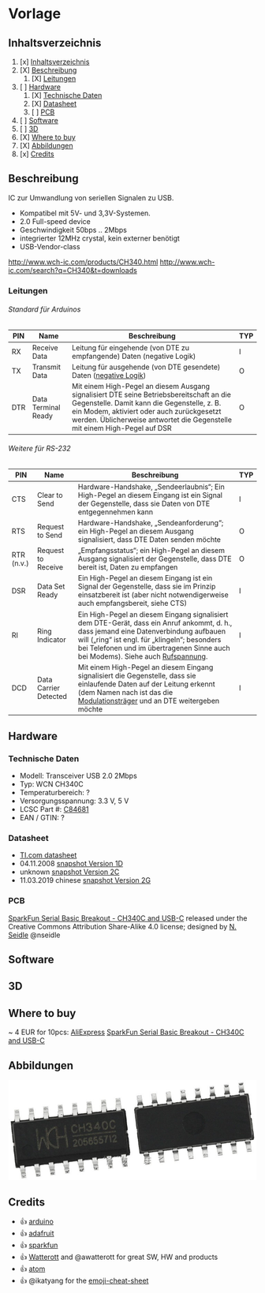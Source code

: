 # Vorlage
## Inhaltsverzeichnis
1. [x] [Inhaltsverzeichnis](#Inhaltsverzeichnis)
1. [X] [Beschreibung](#Beschreibung)
   1. [X] [Leitungen](#Leitungen)
1. [ ] [Hardware](#Hardware)
   1. [X] [Technische Daten](#technische-daten)
   1. [X] [Datasheet](#datasheet)
   1. [ ] [PCB](#PCB)
1. [ ] [Software](#Software)
1. [ ] [3D](#3D)
1. [X] [Where to buy](#Where-to-buy)
1. [X] [Abbildungen](#Abbildungen)
1. [x] [Credits](#Credits)

## Beschreibung
IC zur Umwandlung von seriellen Signalen zu USB. 
* Kompatibel mit 5V- und 3,3V-Systemen. 
* 2.0 Full-speed device
* Geschwindigkeit 50bps .. 2Mbps
* integrierter 12MHz crystal, kein externer benötigt
* USB-Vendor-class

http://www.wch-ic.com/products/CH340.html
http://www.wch-ic.com/search?q=CH340&t=downloads

### Leitungen
###### Standard für Arduinos
PIN | Name | Beschreibung | TYP
------------ | ------------- | ------------- | -------------
RX | Receive Data | Leitung für eingehende (von DTE zu empfangende) Daten (negative Logik) | I
TX | Transmit Data | Leitung für ausgehende (von DTE gesendete) Daten ([negative Logik](https://de.wikipedia.org/wiki/Negative_Logik)) | O
DTR | Data Terminal Ready | Mit einem High-Pegel an diesem Ausgang signalisiert DTE seine Betriebsbereitschaft an die Gegenstelle. Damit kann die Gegenstelle, z. B. ein Modem, aktiviert oder auch zurückgesetzt werden. Üblicherweise antwortet die Gegenstelle mit einem High-Pegel auf DSR | O

###### Weitere für RS-232
PIN | Name | Beschreibung | TYP
------------ | ------------- | ------------- | -------------
CTS | Clear to Send | Hardware-Handshake, „Sendeerlaubnis“; Ein High-Pegel an diesem Eingang ist ein Signal der Gegenstelle, dass sie Daten von DTE entgegennehmen kann | I
RTS | Request to Send | Hardware-Handshake, „Sendeanforderung“; ein High-Pegel an diesem Ausgang signalisiert, dass DTE Daten senden möchte | O
RTR (n.v.) | Request to Receive | „Empfangsstatus“; ein High-Pegel an diesem Ausgang signalisiert der Gegenstelle, dass DTE bereit ist, Daten zu empfangen | O
DSR | Data Set Ready | Ein High-Pegel an diesem Eingang ist ein Signal der Gegenstelle, dass sie im Prinzip einsatzbereit ist (aber nicht notwendigerweise auch empfangsbereit, siehe CTS) | I
RI | Ring Indicator | Ein High-Pegel an diesem Eingang signalisiert dem DTE-Gerät, dass ein Anruf ankommt, d. h., dass jemand eine Datenverbindung aufbauen will („ring“ ist engl. für „klingeln“; besonders bei Telefonen und im übertragenen Sinne auch bei Modems). Siehe auch [Rufspannung](https://de.wikipedia.org/wiki/Rufspannung). | I
DCD | Data Carrier Detected | Mit einem High-Pegel an diesem Eingang signalisiert die Gegenstelle, dass sie einlaufende Daten auf der Leitung erkennt (dem Namen nach ist das die [Modulationsträger](https://de.wikipedia.org/wiki/Tr%C3%A4ger_(Nachrichtentechnik)-Erkennung) und an DTE weitergeben möchte | I


## Hardware
### Technische Daten
* Modell: Transceiver USB 2.0 2Mbps
* Typ: WCN CH340C
* Temperaturbereich: ?
* Versorgungsspannung: 3.3 V, 5 V
* LCSC Part #: [C84681](https://lcsc.com/product-detail/USB_CH340C_C84681.html/?href=jlc-SMT)
* EAN / GTIN: ?

### Datasheet
* [TI.com datasheet](https://www.ti.com/lit/ds/symlink/cd74hc4067.pdf)
* 04.11.2008 [snapshot Version 1D](datasheet/CH340_version_1D.PDF)
* unknown [snapshot Version 2C](datasheet/CH340_version_2C.PDF)
* 11.03.2019 chinese [snapshot Version 2G](datasheet/Jiangsu-Qin-Heng-CH340C_C84681.pdf)
### PCB
[SparkFun Serial Basic Breakout - CH340C and USB-C](https://github.com/sparkfun/Serial_Basic_Breakout-CH340C) released under the Creative Commons Attribution Share-Alike 4.0 license; designed by [N. Seidle](https://github.com/nseidle) @nseidle
## Software
## 3D

## Where to buy
~ 4 EUR for 10pcs: [AliExpress](https://www.aliexpress.com/wholesale?trafficChannel=main&d=y&CatId=0&SearchText=10pcs+ch340c&ltype=wholesale&SortType=default&maxPrice=2.6&page=1)
[SparkFun Serial Basic Breakout - CH340C and USB-C](https://www.sparkfun.com/products/15096)

## Abbildungen
![SOP-16 Chip](images/CH340C.jpg)

## Credits
* :+1: [arduino](https://github.com/arduino)
* :+1: [adafruit](https://github.com/adafruit)
* :+1: [sparkfun](https://github.com/sparkfun)
* :+1: [Watterott](https://github.com/watterott) and @awatterott for great SW, HW and products
* :+1: [atom](https://github.com/atom) 
* :+1: @ikatyang for the [emoji-cheat-sheet](https://github.com/ikatyang/emoji-cheat-sheet/blob/master/README.md)
